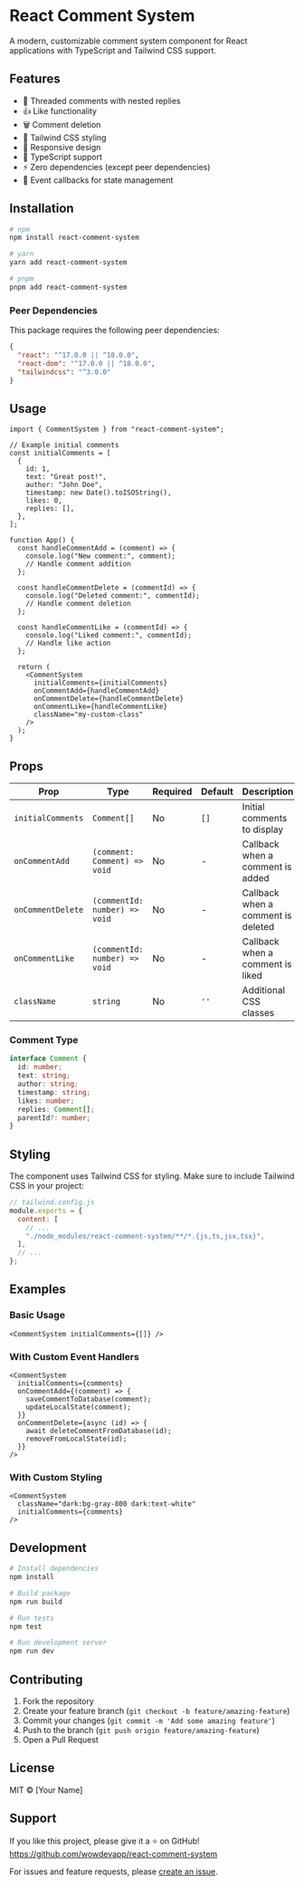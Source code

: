 # React Comment System

A modern, customizable comment system component for React applications with TypeScript and Tailwind CSS support.

## Features

- 💬 Threaded comments with nested replies
- 👍 Like functionality
- 🗑️ Comment deletion
- 🎨 Tailwind CSS styling
- 📱 Responsive design
- 🔢 TypeScript support
- ⚡ Zero dependencies (except peer dependencies)
- 🎯 Event callbacks for state management

## Installation

```bash
# npm
npm install react-comment-system

# yarn
yarn add react-comment-system

# pnpm
pnpm add react-comment-system
```

### Peer Dependencies

This package requires the following peer dependencies:

```json
{
  "react": "^17.0.0 || ^18.0.0",
  "react-dom": "^17.0.0 || ^18.0.0",
  "tailwindcss": "^3.0.0"
}
```

## Usage

```tsx
import { CommentSystem } from "react-comment-system";

// Example initial comments
const initialComments = [
  {
    id: 1,
    text: "Great post!",
    author: "John Doe",
    timestamp: new Date().toISOString(),
    likes: 0,
    replies: [],
  },
];

function App() {
  const handleCommentAdd = (comment) => {
    console.log("New comment:", comment);
    // Handle comment addition
  };

  const handleCommentDelete = (commentId) => {
    console.log("Deleted comment:", commentId);
    // Handle comment deletion
  };

  const handleCommentLike = (commentId) => {
    console.log("Liked comment:", commentId);
    // Handle like action
  };

  return (
    <CommentSystem
      initialComments={initialComments}
      onCommentAdd={handleCommentAdd}
      onCommentDelete={handleCommentDelete}
      onCommentLike={handleCommentLike}
      className="my-custom-class"
    />
  );
}
```

## Props

| Prop              | Type                          | Required | Default | Description                        |
| ----------------- | ----------------------------- | -------- | ------- | ---------------------------------- |
| `initialComments` | `Comment[]`                   | No       | `[]`    | Initial comments to display        |
| `onCommentAdd`    | `(comment: Comment) => void`  | No       | -       | Callback when a comment is added   |
| `onCommentDelete` | `(commentId: number) => void` | No       | -       | Callback when a comment is deleted |
| `onCommentLike`   | `(commentId: number) => void` | No       | -       | Callback when a comment is liked   |
| `className`       | `string`                      | No       | `''`    | Additional CSS classes             |

### Comment Type

```typescript
interface Comment {
  id: number;
  text: string;
  author: string;
  timestamp: string;
  likes: number;
  replies: Comment[];
  parentId?: number;
}
```

## Styling

The component uses Tailwind CSS for styling. Make sure to include Tailwind CSS in your project:

```js
// tailwind.config.js
module.exports = {
  content: [
    // ...
    "./node_modules/react-comment-system/**/*.{js,ts,jsx,tsx}",
  ],
  // ...
};
```

## Examples

### Basic Usage

```tsx
<CommentSystem initialComments={[]} />
```

### With Custom Event Handlers

```tsx
<CommentSystem
  initialComments={comments}
  onCommentAdd={(comment) => {
    saveCommentToDatabase(comment);
    updateLocalState(comment);
  }}
  onCommentDelete={async (id) => {
    await deleteCommentFromDatabase(id);
    removeFromLocalState(id);
  }}
/>
```

### With Custom Styling

```tsx
<CommentSystem
  className="dark:bg-gray-800 dark:text-white"
  initialComments={comments}
/>
```

## Development

```bash
# Install dependencies
npm install

# Build package
npm run build

# Run tests
npm test

# Run development server
npm run dev
```

## Contributing

1. Fork the repository
2. Create your feature branch (`git checkout -b feature/amazing-feature`)
3. Commit your changes (`git commit -m 'Add some amazing feature'`)
4. Push to the branch (`git push origin feature/amazing-feature`)
5. Open a Pull Request

## License

MIT © [Your Name]

## Support

If you like this project, please give it a ⭐️ on GitHub! https://github.com/wowdevapp/react-comment-system

For issues and feature requests, please [create an issue](https://github.com/wowdevapp/react-comment-system/issues).
